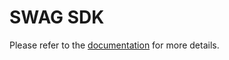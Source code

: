 # SWAG SDK

Please refer to the [documentation](https://teachmeinc.github.io/SWAG-SDK/) for more details.
